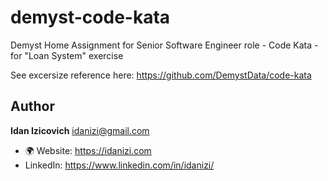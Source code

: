 # demyst-code-kata
Demyst Home Assignment for Senior Software Engineer role - Code Kata - for "Loan System" exercise

See excersize reference here: https://github.com/DemystData/code-kata

## Author
**Idan Izicovich** <idanizi@gmail.com>
- 🌍 Website: <https://idanizi.com>
- LinkedIn: <https://www.linkedin.com/in/idanizi/>